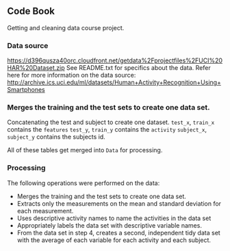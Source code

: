 ## Code Book
Getting and cleaning data course project.

### Data source
https://d396qusza40orc.cloudfront.net/getdata%2Fprojectfiles%2FUCI%20HAR%20Dataset.zip
See README.txt for specifics about the data.
Refer here for more information on the data source:
http://archive.ics.uci.edu/ml/datasets/Human+Activity+Recognition+Using+Smartphones

### Merges the training and the test sets to create one data set.
Concatenating the test and subject to create one dataset.
`test_x`, `train_x` contains the `features`
`test_y`, `train_y` contains the `activity`
`subject_x`, `subject_y` contains the subjects id.

All of these tables get merged into `Data` for processing.

### Processing
The following operations were performed on the data:

* Merges the training and the test sets to create one data set.
* Extracts only the measurements on the mean and standard deviation for each measurement.
* Uses descriptive activity names to name the activities in the data set
* Appropriately labels the data set with descriptive variable names.
* From the data set in step 4, creates a second, independent tidy data set with the average of each variable for each activity and each subject.
